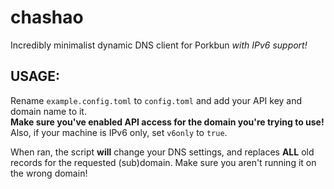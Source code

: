 # chashao

Incredibly minimalist dynamic DNS client for Porkbun *with IPv6 support!*

## USAGE:

Rename `example.config.toml` to `config.toml` and add your API key and domain name to it.  
**Make sure you've enabled API access for the domain you're trying to use!**  
Also, if your machine is IPv6 only, set `v6only` to `true`.

When ran, the script **will** change your DNS settings, and replaces **ALL** old records for the requested (sub)domain. Make sure you aren't running it on the wrong domain!